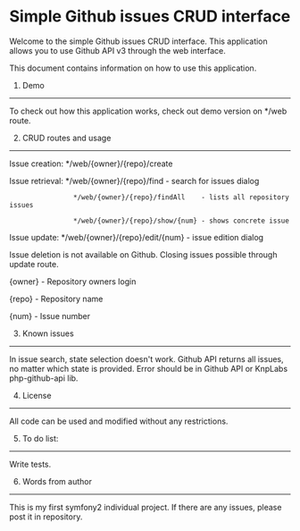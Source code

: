 Simple Github issues CRUD interface
========================

Welcome to the simple Github issues CRUD interface. This application allows you to use Github API v3 through the web interface.

This document contains information on how to use this application.

1) Demo
----------------------------------

To check out how this application works, check out demo version on */web route.

2) CRUD routes and usage
-------------------------------------

Issue creation:     */web/{owner}/{repo}/create

Issue retrieval:    */web/{owner}/{repo}/find       - search for issues dialog

                    */web/{owner}/{repo}/findAll    - lists all repository issues

                    */web/{owner}/{repo}/show/{num} - shows concrete issue

Issue update:       */web/{owner}/{repo}/edit/{num} - issue edition dialog

Issue deletion is not available on Github. Closing issues possible through update route.

{owner} -   Repository owners login

{repo}  -   Repository name

{num}   -   Issue number

3) Known issues
--------------------------------

In issue search, state selection doesn't work. Github API returns all issues, no matter which state is provided.
Error should be in Github API or KnpLabs php-github-api lib.

4) License
--------------------------------

All code can be used and modified without any restrictions.

5) To do list:
--------------------------------

Write tests.

6) Words from author
--------------------------------

This is my first symfony2 individual project. If there are any issues, please post it in repository.